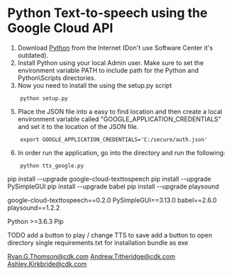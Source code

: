 # Python Text-to-speech using the Google Cloud API

01. Download [Python](https://www.python.org/downloads/) from the Internet (Don't use Software Center it's outdated).
02. Install Python using your local Admin user. Make sure to set the environment variable PATH to include path for the Python and Python\Scripts directories.
03. Now you need to install the using the setup.py script
```
    python setup.py
```
05. Place the JSON file into a easy to find location and then create a local environment variable called "GOOGLE_APPLICATION_CREDENTIALS" and set it to the location of the JSON file.
```
    export GOOGLE_APPLICATION_CREDENTIALS='C:/secure/auth.json'
```
06. In order run the application, go into the directory and run the following:
```
    python tts_google.py
```












pip install --upgrade google-cloud-texttospeech
pip install --upgrade PySimpleGUI
pip install --upgrade babel
pip install --upgrade playsound
    
    
google-cloud-texttospeech==0.2.0
PySimpleGUI==3.13.0
babel==2.6.0
playsound==1.2.2


Python >=3.6.3
Pip 


TODO
add a button to play / change TTS to save
add a button to open directory
single requirements.txt for installation
bundle as exe


Ryan.G.Thomson@cdk.com
Andrew.Titheridge@cdk.com
Ashley.Kirkbride@cdk.com
